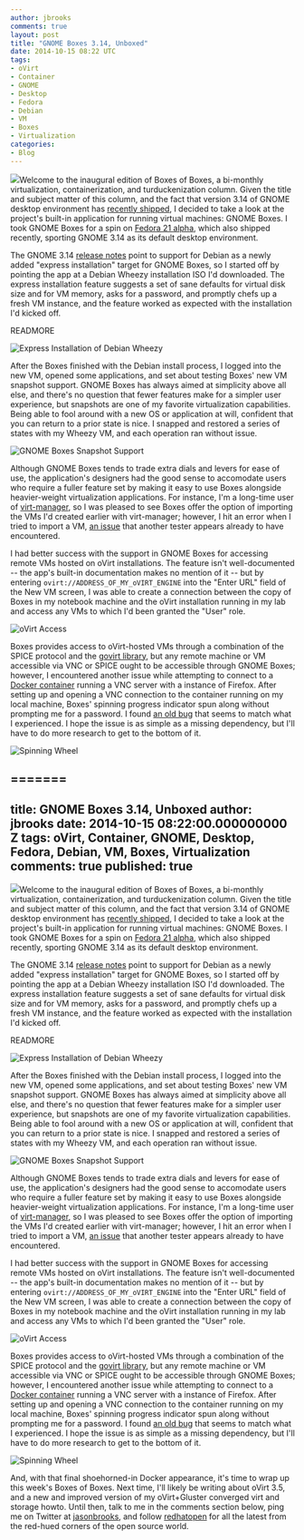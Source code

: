 ```yaml
---
author: jbrooks
comments: true
layout: post
title: "GNOME Boxes 3.14, Unboxed"
date: 2014-10-15 08:22 UTC
tags:
- oVirt
- Container
- GNOME
- Desktop
- Fedora
- Debian
- VM
- Boxes
- Virtualization
categories:
- Blog
---
```

<img src="http://community.redhat.com/images/blog/gnome-boxes.png">Welcome to the inaugural edition of Boxes of Boxes, a bi-monthly virtualization, containerization, and turduckenization column. Given the title and subject matter of this column, and the fact that version 3.14 of GNOME desktop environment has [recently shipped](http://www.gnome.org/news/2014/09/gnome-3-14-released/), I decided to take a look at the project's built-in application for running virtual machines: GNOME Boxes. I took GNOME Boxes for a spin on [Fedora 21 alpha](http://fedoraproject.org/wiki/F21_Alpha_release_announcement), which also shipped recently, sporting GNOME 3.14 as its default desktop environment.

The GNOME 3.14 [release notes](https://help.gnome.org/misc/release-notes/3.14/more.html.en) point to support for Debian as a newly added "express installation" target for GNOME Boxes, so I started off by pointing the app at a Debian Wheezy installation ISO I'd downloaded. The express installation feature suggests a set of sane defaults for virtual disk size and for VM memory, asks for a password,  and promptly chefs up a fresh VM instance, and the feature worked as expected with the installation I'd kicked off.

READMORE

![Express Installation of Debian Wheezy](http://http://community.redhat.com/images/blog/BoB-express-install.png)

After the Boxes finished with the Debian install process, I logged into the new VM, opened some applications, and set about testing Boxes' new VM snapshot support. GNOME Boxes has always aimed at simplicity above all else, and there's no question that fewer features make for a simpler user experience, but snapshots are one of my favorite virtualization capabilities. Being able to fool around with a new OS or application at will, confident that you can return to a prior state is nice. I snapped and restored a series of states with my Wheezy VM, and each operation ran without issue.

![GNOME Boxes Snapshot Support](http://http://community.redhat.com/images/blog/BoB-snapshot-support.png)

Although GNOME Boxes tends to trade extra dials and levers for ease of use, the application's designers had the good sense to accomodate users who require a fuller feature set by making it easy to use Boxes alongside heavier-weight virtualization applications. For instance, I'm a long-time user of [virt-manager](http://virt-manager.org/), so I was pleased to see Boxes offer the option of importing the VMs I'd created earlier with virt-manager; however, I hit an error when I tried to import a VM, [an issue](https://bugzilla.gnome.org/show_bug.cgi?id=736097) that another tester appears already to have encountered.

I had better success with the support in GNOME Boxes for accessing remote VMs hosted on oVirt installations. The feature isn't well-documented -- the app's built-in documentation makes no mention of it -- but by entering `ovirt://ADDRESS_OF_MY_oVIRT_ENGINE` into the "Enter URL" field of the New VM screen, I was able to create a connection between the copy of Boxes in my notebook machine and the oVirt installation running in my lab and access any VMs to which I'd been granted the "User" role.

![oVirt Access](http://http://community.redhat.com/images/blog/BoB-ovirt-access.png)

Boxes provides access to oVirt-hosted VMs through a combination of the SPICE protocol and the [govirt library](https://github.com/GNOME/libgovirt), but any remote machine or VM accessible via VNC or SPICE ought to be accessible through GNOME Boxes; however, I encountered another issue while attempting to connect to a [Docker container](https://github.com/fedora-cloud/Fedora-Dockerfiles/tree/master/firefox) running a VNC server with a instance of Firefox. After setting up and opening a VNC connection to the container running on my local machine, Boxes' spinning progress indicator spun along without prompting me for a password. I found [an old bug](https://bugzilla.gnome.org/show_bug.cgi?id=686560) that seems to match what I experienced. I hope the issue is as simple as a missing dependency, but I'll have to do more research to get to the bottom of it.

![Spinning Wheel](http://community.redhat.com/images/blog/BoB-spinning-wheel.png)

=======
---
title: GNOME Boxes 3.14, Unboxed
author: jbrooks
date: 2014-10-15 08:22:00.000000000 Z
tags: oVirt, Container, GNOME, Desktop, Fedora, Debian, VM, Boxes, Virtualization
comments: true
published: true
---

<img src="http://community.redhat.com/images/blog/gnome-boxes.png">Welcome to the inaugural edition of Boxes of Boxes, a bi-monthly virtualization, containerization, and turduckenization column. Given the title and subject matter of this column, and the fact that version 3.14 of GNOME desktop environment has [recently shipped](http://www.gnome.org/news/2014/09/gnome-3-14-released/), I decided to take a look at the project's built-in application for running virtual machines: GNOME Boxes. I took GNOME Boxes for a spin on [Fedora 21 alpha](http://fedoraproject.org/wiki/F21_Alpha_release_announcement), which also shipped recently, sporting GNOME 3.14 as its default desktop environment.

The GNOME 3.14 [release notes](https://help.gnome.org/misc/release-notes/3.14/more.html.en) point to support for Debian as a newly added "express installation" target for GNOME Boxes, so I started off by pointing the app at a Debian Wheezy installation ISO I'd downloaded. The express installation feature suggests a set of sane defaults for virtual disk size and for VM memory, asks for a password,  and promptly chefs up a fresh VM instance, and the feature worked as expected with the installation I'd kicked off.

READMORE

![Express Installation of Debian Wheezy](http://community.redhat.com/images/blog/BoB-express-install.png)

After the Boxes finished with the Debian install process, I logged into the new VM, opened some applications, and set about testing Boxes' new VM snapshot support. GNOME Boxes has always aimed at simplicity above all else, and there's no question that fewer features make for a simpler user experience, but snapshots are one of my favorite virtualization capabilities. Being able to fool around with a new OS or application at will, confident that you can return to a prior state is nice. I snapped and restored a series of states with my Wheezy VM, and each operation ran without issue.

![GNOME Boxes Snapshot Support](http://community.redhat.com/images/blog/BoB-snapshot-support.png)

Although GNOME Boxes tends to trade extra dials and levers for ease of use, the application's designers had the good sense to accomodate users who require a fuller feature set by making it easy to use Boxes alongside heavier-weight virtualization applications. For instance, I'm a long-time user of [virt-manager](http://virt-manager.org/), so I was pleased to see Boxes offer the option of importing the VMs I'd created earlier with virt-manager; however, I hit an error when I tried to import a VM, [an issue](https://bugzilla.gnome.org/show_bug.cgi?id=736097) that another tester appears already to have encountered.

I had better success with the support in GNOME Boxes for accessing remote VMs hosted on oVirt installations. The feature isn't well-documented -- the app's built-in documentation makes no mention of it -- but by entering `ovirt://ADDRESS_OF_MY_oVIRT_ENGINE` into the "Enter URL" field of the New VM screen, I was able to create a connection between the copy of Boxes in my notebook machine and the oVirt installation running in my lab and access any VMs to which I'd been granted the "User" role.

![oVirt Access](http://community.redhat.com/images/blog/BoB-ovirt-access.png)

Boxes provides access to oVirt-hosted VMs through a combination of the SPICE protocol and the [govirt library](https://github.com/GNOME/libgovirt), but any remote machine or VM accessible via VNC or SPICE ought to be accessible through GNOME Boxes; however, I encountered another issue while attempting to connect to a [Docker container](https://github.com/fedora-cloud/Fedora-Dockerfiles/tree/master/firefox) running a VNC server with a instance of Firefox. After setting up and opening a VNC connection to the container running on my local machine, Boxes' spinning progress indicator spun along without prompting me for a password. I found [an old bug](https://bugzilla.gnome.org/show_bug.cgi?id=686560) that seems to match what I experienced. I hope the issue is as simple as a missing dependency, but I'll have to do more research to get to the bottom of it.

![Spinning Wheel](http://community.redhat.com/images/blog/BoB-spinning-wheel.png)

And, with that final shoehorned-in Docker appearance, it's time to wrap up this week's Boxes of Boxes. Next time, I'll likely be writing about oVirt 3.5, and a new and improved version of my oVirt+Gluster converged virt and storage howto. Until then, talk to me in the comments section below, ping me on Twitter at [jasonbrooks](https://twitter.com/jasonbrooks), and follow [redhatopen](https://twitter.com/redhatopen) for all the latest from the red-hued corners of the open source world.
